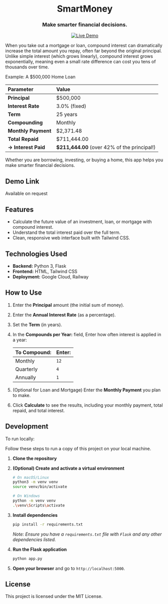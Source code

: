 <a id="readme-top"></a>

<div align="center">
  <h1>SmartMoney</h1>
  <h3>Make smarter financial decisions.</h3>
  
[![Live Demo](https://img.shields.io/badge/Try-Live_Demo-green)]()

</div>

When you take out a mortgage or loan, compound interest can dramatically increase the total amount you repay, often far beyond the original principal. Unlike simple interest (which grows linearly), compound interest grows exponentially, meaning even a small rate difference can cost you tens of thousands over time.

Example: A $500,000 Home Loan

| Parameter | Value |
| :--- | :--- |
| **Principal** | $500,000 |
| **Interest Rate** | 3.0% (fixed) |
| **Term** | 25 years |
| **Compounding** | Monthly |
| **Monthly Payment** | $2,371.48 |
| **Total Repaid** | $711,444.00 |
| **→ Interest Paid** | **$211,444.00** (over 42% of the principal!) |

Whether you are borrowing, investing, or buying a home, this app helps you make smarter financial decisions.

## Demo Link

Available on request

## Features
- Calculate the future value of an investment, loan, or mortgage with compound interest.
- Understand the total interest paid over the full term.
- Clean, responsive web interface built with Tailwind CSS.

## Technologies Used

- **Backend:** Python 3, Flask
- **Frontend:** HTML, Tailwind CSS
- **Deployment:** Google Cloud, Railway

## How to Use
1.  Enter the **Principal** amount (the initial sum of money).
2.  Enter the **Annual Interest Rate** (as a percentage).
3.  Set the **Term** (in years).
4.  In the **Compounds per Year:** field, Enter how often interest is applied in a year:
   
    | To Compound: | Enter: |
    | :--- | :--- |
    | Monthly | `12` |
    | Quarterly | `4` |
    | Annually | `1` |
    
5.  (Optional for Loan and Mortgage) Enter the **Monthly Payment** you plan to make.
6.  Click **Calculate** to see the results, including your monthly payment, total repaid, and total interest.

## Development
To run locally:

Follow these steps to run a copy of this project on your local machine.

1.  **Clone the repository**

2.  **(Optional) Create and activate a virtual environment**
    ```bash
    # On macOS/Linux
    python3 -m venv venv
    source venv/bin/activate

    # On Windows
    python -m venv venv
    .\venv\Scripts\activate
    ```

3.  **Install dependencies**
    ```bash
    pip install -r requirements.txt
    ```
    *Note: Ensure you have a `requirements.txt` file with `Flask` and any other dependencies listed.*

4.  **Run the Flask application**
    ```bash
    python app.py
    ```

5.  **Open your browser** and go to `http://localhost:5000`.

## License

This project is licensed under the MIT License.
